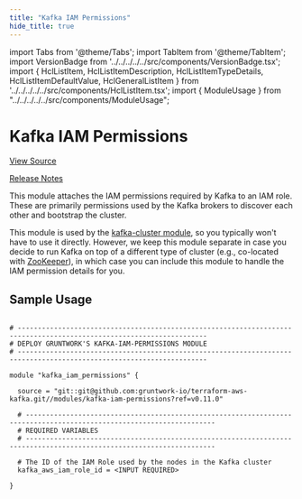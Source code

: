 ```yaml
---
title: "Kafka IAM Permissions"
hide_title: true
---
```


import Tabs from '@theme/Tabs';
import TabItem from '@theme/TabItem';
import VersionBadge from '../../../../../src/components/VersionBadge.tsx';
import { HclListItem, HclListItemDescription, HclListItemTypeDetails, HclListItemDefaultValue, HclGeneralListItem } from '../../../../../src/components/HclListItem.tsx';
import { ModuleUsage } from "../../../../../src/components/ModuleUsage";

<VersionBadge repoTitle="Kafka" version="0.11.0" />

# Kafka IAM Permissions

<a href="https://github.com/gruntwork-io/terraform-aws-kafka/tree/master/modules/kafka-iam-permissions" className="link-button" title="View the source code for this module in GitHub.">View Source</a>

<a href="https://github.com/gruntwork-io/terraform-aws-kafka/releases?q=" className="link-button" title="Release notes for only the service catalog versions which impacted this service.">Release Notes</a>

This module attaches the IAM permissions required by Kafka to an IAM role. These are primarily permissions used by the
Kafka brokers to discover each other and bootstrap the cluster.

This module is used by the [kafka-cluster module](https://github.com/gruntwork-io/terraform-aws-kafka/tree/master/modules/kafka-cluster), so you typically won't have to use
it directly. However, we keep this module separate in case you decide to run Kafka on top of a different type of
cluster (e.g., co-located with [ZooKeeper](https://github.com/gruntwork-io/terraform-aws-zookeeper)), in which case you can
include this module to handle the IAM permission details for you.

## Sample Usage

<ModuleUsage>

```hcl title="main.tf"

# ---------------------------------------------------------------------------------------------------------------------
# DEPLOY GRUNTWORK'S KAFKA-IAM-PERMISSIONS MODULE
# ---------------------------------------------------------------------------------------------------------------------

module "kafka_iam_permissions" {

  source = "git::git@github.com:gruntwork-io/terraform-aws-kafka.git//modules/kafka-iam-permissions?ref=v0.11.0"

  # ---------------------------------------------------------------------------------------------------------------------
  # REQUIRED VARIABLES
  # ---------------------------------------------------------------------------------------------------------------------

  # The ID of the IAM Role used by the nodes in the Kafka cluster
  kafka_aws_iam_role_id = <INPUT REQUIRED>

}

```

</ModuleUsage>


<!-- ##DOCS-SOURCER-START
{
  "originalSources": [
    "https://github.com/gruntwork-io/terraform-aws-kafka/tree/master/modules/kafka-iam-permissions/readme.md",
    "https://github.com/gruntwork-io/terraform-aws-kafka/tree/master/modules/kafka-iam-permissions/variables.tf",
    "https://github.com/gruntwork-io/terraform-aws-kafka/tree/master/modules/kafka-iam-permissions/outputs.tf"
  ],
  "sourcePlugin": "module-catalog-api",
  "hash": "0fdc5fe9897fd8c40df1faefda8ceeeb"
}
##DOCS-SOURCER-END -->
